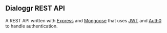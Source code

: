 ## Dialoggr REST API

A REST API written with [Express](https://expressjs.com/) and [Mongoose](http://mongoosejs.com/) that uses [JWT](https://jwt.io/) and [Auth0](https://auth0.com) to handle authentication.